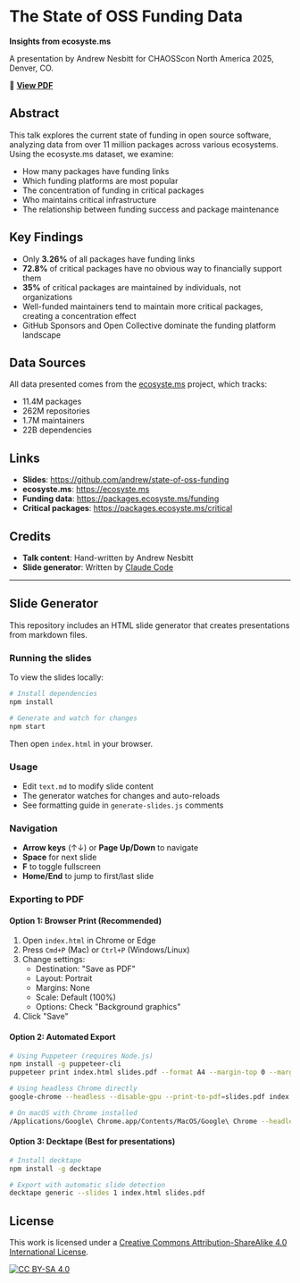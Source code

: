 # The State of OSS Funding Data

**Insights from ecosyste.ms**

A presentation by Andrew Nesbitt for CHAOSScon North America 2025, Denver, CO.

📄 **[View PDF](./slides.pdf)** 

## Abstract

This talk explores the current state of funding in open source software, analyzing data from over 11 million packages across various ecosystems. Using the ecosyste.ms dataset, we examine:

- How many packages have funding links
- Which funding platforms are most popular
- The concentration of funding in critical packages
- Who maintains critical infrastructure
- The relationship between funding success and package maintenance

## Key Findings

- Only **3.26%** of all packages have funding links
- **72.8%** of critical packages have no obvious way to financially support them
- **35%** of critical packages are maintained by individuals, not organizations
- Well-funded maintainers tend to maintain more critical packages, creating a concentration effect
- GitHub Sponsors and Open Collective dominate the funding platform landscape

## Data Sources

All data presented comes from the [ecosyste.ms](https://ecosyste.ms) project, which tracks:
- 11.4M packages
- 262M repositories  
- 1.7M maintainers
- 22B dependencies

## Links

- **Slides**: https://github.com/andrew/state-of-oss-funding
- **ecosyste.ms**: https://ecosyste.ms
- **Funding data**: https://packages.ecosyste.ms/funding
- **Critical packages**: https://packages.ecosyste.ms/critical

## Credits

- **Talk content**: Hand-written by Andrew Nesbitt
- **Slide generator**: Written by [Claude Code](https://claude.ai/code)

---

## Slide Generator

This repository includes an HTML slide generator that creates presentations from markdown files.

### Running the slides

To view the slides locally:

```bash
# Install dependencies
npm install

# Generate and watch for changes
npm start
```

Then open `index.html` in your browser.

### Usage

- Edit `text.md` to modify slide content
- The generator watches for changes and auto-reloads
- See formatting guide in `generate-slides.js` comments

### Navigation

- **Arrow keys** (↑↓) or **Page Up/Down** to navigate
- **Space** for next slide
- **F** to toggle fullscreen
- **Home/End** to jump to first/last slide

### Exporting to PDF

#### Option 1: Browser Print (Recommended)
1. Open `index.html` in Chrome or Edge
2. Press `Cmd+P` (Mac) or `Ctrl+P` (Windows/Linux)
3. Change settings:
   - Destination: "Save as PDF"
   - Layout: Portrait
   - Margins: None
   - Scale: Default (100%)
   - Options: Check "Background graphics"
4. Click "Save"

#### Option 2: Automated Export
```bash
# Using Puppeteer (requires Node.js)
npm install -g puppeteer-cli
puppeteer print index.html slides.pdf --format A4 --margin-top 0 --margin-bottom 0 --margin-left 0 --margin-right 0

# Using headless Chrome directly
google-chrome --headless --disable-gpu --print-to-pdf=slides.pdf index.html

# On macOS with Chrome installed
/Applications/Google\ Chrome.app/Contents/MacOS/Google\ Chrome --headless --print-to-pdf=slides.pdf index.html
```

#### Option 3: Decktape (Best for presentations)
```bash
# Install decktape
npm install -g decktape

# Export with automatic slide detection
decktape generic --slides 1 index.html slides.pdf
```

## License

This work is licensed under a [Creative Commons Attribution-ShareAlike 4.0 International License](http://creativecommons.org/licenses/by-sa/4.0/).

[![CC BY-SA 4.0](https://licensebuttons.net/l/by-sa/4.0/88x31.png)](http://creativecommons.org/licenses/by-sa/4.0/)